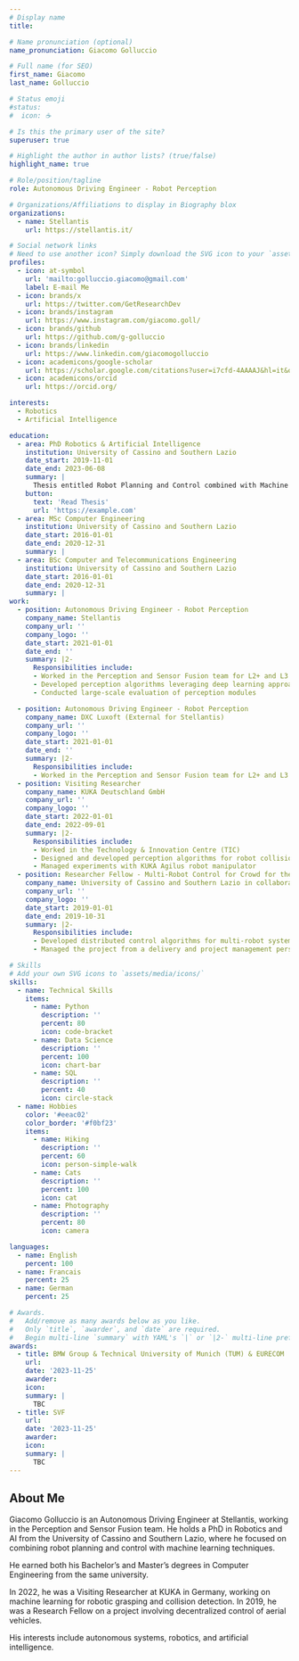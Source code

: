 ```yaml
---
# Display name
title:

# Name pronunciation (optional)
name_pronunciation: Giacomo Golluccio

# Full name (for SEO)
first_name: Giacomo
last_name: Golluccio

# Status emoji
#status:
#  icon: ☕️

# Is this the primary user of the site?
superuser: true

# Highlight the author in author lists? (true/false)
highlight_name: true

# Role/position/tagline
role: Autonomous Driving Engineer - Robot Perception

# Organizations/Affiliations to display in Biography blox
organizations:
  - name: Stellantis
    url: https://stellantis.it/

# Social network links
# Need to use another icon? Simply download the SVG icon to your `assets/media/icons/` folder.
profiles:
  - icon: at-symbol
    url: 'mailto:golluccio.giacomo@gmail.com'
    label: E-mail Me
  - icon: brands/x
    url: https://twitter.com/GetResearchDev
  - icon: brands/instagram
    url: https://www.instagram.com/giacomo.goll/
  - icon: brands/github
    url: https://github.com/g-golluccio
  - icon: brands/linkedin
    url: https://www.linkedin.com/giacomogolluccio
  - icon: academicons/google-scholar
    url: https://scholar.google.com/citations?user=i7cfd-4AAAAJ&hl=it&oi=ao
  - icon: academicons/orcid
    url: https://orcid.org/

interests:
  - Robotics
  - Artificial Intelligence

education:
  - area: PhD Robotics & Artificial Intelligence
    institution: University of Cassino and Southern Lazio
    date_start: 2019-11-01
    date_end: 2023-06-08
    summary: |
      Thesis entitled Robot Planning and Control combined with Machine Learning Techniques - Supervisors: Prof. A. Marino and Prof. G. Antonelli
    button:
      text: 'Read Thesis'
      url: 'https://example.com'
  - area: MSc Computer Engineering 
    institution: University of Cassino and Southern Lazio
    date_start: 2016-01-01
    date_end: 2020-12-31
    summary: |
  - area: BSc Computer and Telecommunications Engineering 
    institution: University of Cassino and Southern Lazio
    date_start: 2016-01-01
    date_end: 2020-12-31
    summary: |
work:
  - position: Autonomous Driving Engineer - Robot Perception
    company_name: Stellantis
    company_url: ''
    company_logo: ''
    date_start: 2021-01-01
    date_end: ''
    summary: |2-
      Responsibilities include:
      - Worked in the Perception and Sensor Fusion team for L2+ and L3 autonomous driving systems
      - Developed perception algorithms leveraging deep learning approaches
      - Conducted large-scale evaluation of perception modules

  - position: Autonomous Driving Engineer - Robot Perception
    company_name: DXC Luxoft (External for Stellantis)
    company_url: ''
    company_logo: ''
    date_start: 2021-01-01
    date_end: ''
    summary: |2-
      Responsibilities include:
      - Worked in the Perception and Sensor Fusion team for L2+ and L3 autonomous driving systems
  - position: Visiting Researcher
    company_name: KUKA Deutschland GmbH
    company_url: ''
    company_logo: ''
    date_start: 2022-01-01
    date_end: 2022-09-01
    summary: |2-
      Responsibilities include:
      - Worked in the Technology & Innovation Centre (TIC)
      - Designed and developed perception algorithms for robot collision detection to speed up the convergence of the motion planning
      - Managed experiments with KUKA Agilus robot manipulator
  - position: Researcher Fellow - Multi-Robot Control for Crowd for the Environment (C4E) Project
    company_name: University of Cassino and Southern Lazio in collaboration with Italian Research Aerospace Center (CIRA)
    company_url: ''
    company_logo: ''
    date_start: 2019-01-01
    date_end: 2019-10-31
    summary: |2-
      Responsibilities include:
      - Developed distributed control algorithms for multi-robot systems
      - Managed the project from a delivery and project management perspective

# Skills
# Add your own SVG icons to `assets/media/icons/`
skills:
  - name: Technical Skills
    items:
      - name: Python
        description: ''
        percent: 80
        icon: code-bracket
      - name: Data Science
        description: ''
        percent: 100
        icon: chart-bar
      - name: SQL
        description: ''
        percent: 40
        icon: circle-stack
  - name: Hobbies
    color: '#eeac02'
    color_border: '#f0bf23'
    items:
      - name: Hiking
        description: ''
        percent: 60
        icon: person-simple-walk
      - name: Cats
        description: ''
        percent: 100
        icon: cat
      - name: Photography
        description: ''
        percent: 80
        icon: camera

languages:
  - name: English
    percent: 100
  - name: Francais
    percent: 25
  - name: German
    percent: 25

# Awards.
#   Add/remove as many awards below as you like.
#   Only `title`, `awarder`, and `date` are required.
#   Begin multi-line `summary` with YAML's `|` or `|2-` multi-line prefix and indent 2 spaces below.
awards:
  - title: BMW Group & Technical University of Munich (TUM) & EURECOM
    url: 
    date: '2023-11-25'
    awarder: 
    icon: 
    summary: |
      TBC
  - title: SVF
    url: 
    date: '2023-11-25'
    awarder: 
    icon: 
    summary: |
      TBC
---
```


## About Me

Giacomo Golluccio is an Autonomous Driving Engineer at Stellantis, working in the Perception and Sensor Fusion team. He holds a PhD in Robotics and AI from the University of Cassino and Southern Lazio, where he focused on combining robot planning and control with machine learning techniques.

He earned both his Bachelor’s and Master’s degrees in Computer Engineering from the same university.

In 2022, he was a Visiting Researcher at KUKA in Germany, working on machine learning for robotic grasping and collision detection. In 2019, he was a Research Fellow on a project involving decentralized control of aerial vehicles.

His interests include autonomous systems, robotics, and artificial intelligence.
